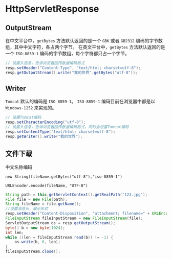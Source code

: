 # HttpServletResponse

## OutputStream

在中文平台中，`getBytes` 方法默认返回的是一个 `GBK` 或者 `GB2312` 编码的字节数组，其中中文字符，各占两个字节。
在英文平台中，`getBytes` 方法默认返回的是一个 `ISO-8859-1` 编码的字节数组，每个字符都只占一个字节。

```java
// 设置头信息，告诉浏览器回传数据编码格式
resp.setHeader("Content-Type", "text/html; charset=utf-8");
resp.getOutputStream().write("我的世界".getBytes("utf-8"));
```

## Writer

`Tomcat` 默认的编码是 `ISO 8859-1`。
`ISO-8859-1` 编码目前在浏览器中都是以 `Windows-1252` 来实现的。

```java
// 设置Tomcat编码
resp.setCharacterEncoding("utf-8");
// 设置头信息，告诉浏览器回传数据编码格式，同时会设置Tomcat编码
resp.setContentType("text/html; charset=utf-8");
resp.getWriter().write("我的世界");
```

## 文件下载

中文名称编码

`new String(fileName.getBytes("utf-8"),"iso-8859-1")`

`URLEncoder.encode(fileName, "UTF-8")`

```java
String path = this.getServletContext().getRealPath("123.jpg");
File file = new File(path);
String fileName = file.getName();
//设置消息头，展示形式
resp.setHeader("Content-Disposition", "attachment; filename=" + URLEncoder.encode(fileName, "UTF-8"));
FileInputStream fileInputStream = new FileInputStream(file);
ServletOutputStream os = resp.getOutputStream();
byte[] b = new byte[1024];
int len;
while ((len = fileInputStream.read(b)) != -1) {
    os.write(b, 0, len);
}
fileInputStream.close();
```

